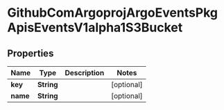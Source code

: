 

# GithubComArgoprojArgoEventsPkgApisEventsV1alpha1S3Bucket


## Properties

Name | Type | Description | Notes
------------ | ------------- | ------------- | -------------
**key** | **String** |  |  [optional]
**name** | **String** |  |  [optional]



